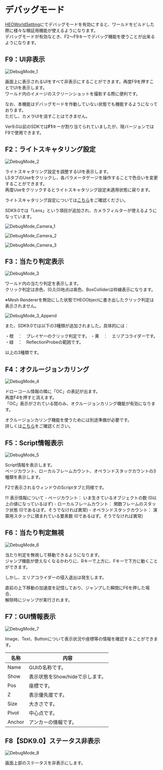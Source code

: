 # デバッグモード

[HEOWorldSetting](../HEOComponents/HEOWorldSetting.md)にてデバッグモードを有効にすると、ワールドをビルドした際に様々な検証用機能が使えるようになります。<br>
デバッグモードが有効なとき、F2～F9キーでデバッグ機能を使うことが出来るようになります。

## F9：UI非表示

![DebugMode_1](./img/DebugMode_1.jpg)

画面上に表示されるUIをすべて非表示にすることができます。再度F9を押すことでUIを表示します。<br>
ワールド内のイメージのスクリーンショットを撮影する際に便利です。

なお、本機能はデバッグモードを作動していない状態でも機能するようになっております。<br>
ただし、カメラUIを消すことはできません。

Ver9.0以前のSDKでは**F1**キーが割り当てられていましたが、現バージョンではF9で使用できます。

## F2：ライトスキャタリング設定

![DebugMode_2](./img/DebugMode_2.jpg)

ライトスキャタリング設定を調整するUIを表示します。<br>
LSタブのUseをクリックし、各パラメータゲージを操作することで色合いを変更することができます。<br>
再度Useをクリックするとライトスキャタリング設定未適用状態に戻ります。

ライトスキャタリング設定については[こちら](../HEOComponents/HEOWorldSetting.md)をご確認ください。

SDK9.0では「Lens」という項目が追加され、カメラフィルターが使えるようになっています。

![DebugMode_Camera_1](./img/DebugMode_Camera_1.jpg)

![DebugMode_Camera_2](./img/DebugMode_Camera_2.jpg)

![DebugMode_Camera_3](./img/DebugMode_Camera_3.jpg)

## F3：当たり判定表示

![DebugMode_3](./img/DebugMode_3.jpg)

ワールド内の当たり判定を表示します。<br>
クリック判定は赤色、(0,0,0)地点は紫色、BoxColliderは枠線表示になります。

※Mesh Rendererを無効にした状態でHEOObjectに書き出したクリック判定は表示されません。

![DebugMode_3_Append](./img/DebugMode_3_Append.jpg)

また、SDK9.0では以下の3種類が追加されました。具体的には：

・橙　：　プレイヤーのクリック判定です。
・黄　：　エリアコライダーです。
・緑　：　ReflectionProbeの範囲です。

以上の3種類です。

## F4：オクルージョンカリング

![DebugMode_4](./img/DebugMode_4.jpg)

ドローコール情報の隣に「OC」の表記が出ます。<br>
再度F4を押すと消えます。<br>
「OC」表示がされている間のみ、オクルージョンカリング機能が有効になります。

オクルージョンカリング機能を使うためには別途準備が必要です。<br>
詳しくは[こちら](../WorldMakingGuide/OcclusionCulling.md)をご確認ください。

## F5：Script情報表示

![DebugMode_5](./img/DebugMode_5.jpg)

Script情報を表示します。<br>
ページカウント、ローカルフレームカウント、オペランドスタックカウントの3種類を表示します。

F2で表示されるウィンドウのScriptタブと同様です。

!!! 表示情報について
    - ページカウント： いま生きているオブジェクトの数 (0以上の値になっているはず)
    - ローカルフレームカウント： 関数フレームのスタック状態 (0であるはず。そうでなければ異常)
    - オペランドスタックカウント： 演算用スタックに積まれている要素数 (0であるはず。そうでなければ異常) 

## F6：当たり判定無視

![DebugMode_6](./img/DebugMode_6.jpg)

当たり判定を無視して移動できるようになります。<br>
ジャンプ機能が使えなくなるかわりに、Rキーで上方に、Fキーで下方に動くことができます。

しかし、エリアコライダーの侵入退出は発生します。

直前の上下移動の加速度を記憶しており、ジャンプした瞬間にF6を押した場合、<br>
解除時にジャンプが実行されます。

## F7：GUI情報表示

![DebugMode_7](./img/DebugMode_7.jpg)

Image、Text、Buttonについて表示状況や座標等の情報を確認することができます。

| 名称 | 内容 |
| ---- | ---- |
| Name | GUIの名称です。|
| Show | 表示状態をShow/hideで示します。 |
| Pos | 座標です。 |
| Z | 表示優先度です。 |
| Size | 大きさです。 |
| Pivot | 中心点です。 |
| Anchor | アンカーの情報です。 |

## F8【SDK9.0】ステータス非表示

![DebugMode_8](./img/DebugMode_8.jpg)

画面上部のステータスを非表示にします。